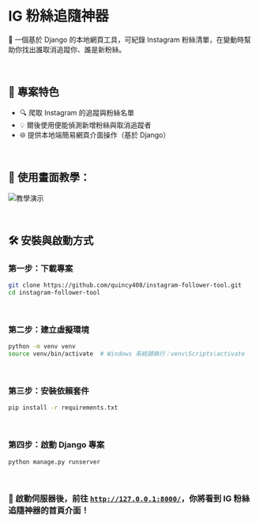 # IG 粉絲追隨神器

📱 一個基於 Django 的本地網頁工具，可紀錄 Instagram 粉絲清單，在變動時幫助你找出誰取消追蹤你、誰是新粉絲。

<br>

## 🚀 專案特色

- 🔍 爬取 Instagram 的追蹤與粉絲名單
- 💡 爾後使用便能偵測新增粉絲與取消追蹤者
- 🌐 提供本地端簡易網頁介面操作（基於 Django）

<br>

## 🔽 使用畫面教學：
![教學演示](./static/PNG/7.gif)

<br>

## 🛠️ 安裝與啟動方式

### 第一步：下載專案

```bash
git clone https://github.com/quincy408/instagram-follower-tool.git
cd instagram-follower-tool
```
<br>

### 第二步：建立虛擬環境

```bash
python -m venv venv
source venv/bin/activate  # Windows 系統請執行：venv\Scripts\activate
```
<br>

### 第三步：安裝依賴套件

```bash
pip install -r requirements.txt
```
<br>

### 第四步：啟動 Django 專案

```bash
python manage.py runserver
```

<br>

### 🎉 啟動伺服器後，前往 [`http://127.0.0.1:8000/`](http://127.0.0.1:8000/)，你將看到 IG 粉絲追隨神器的首頁介面！


